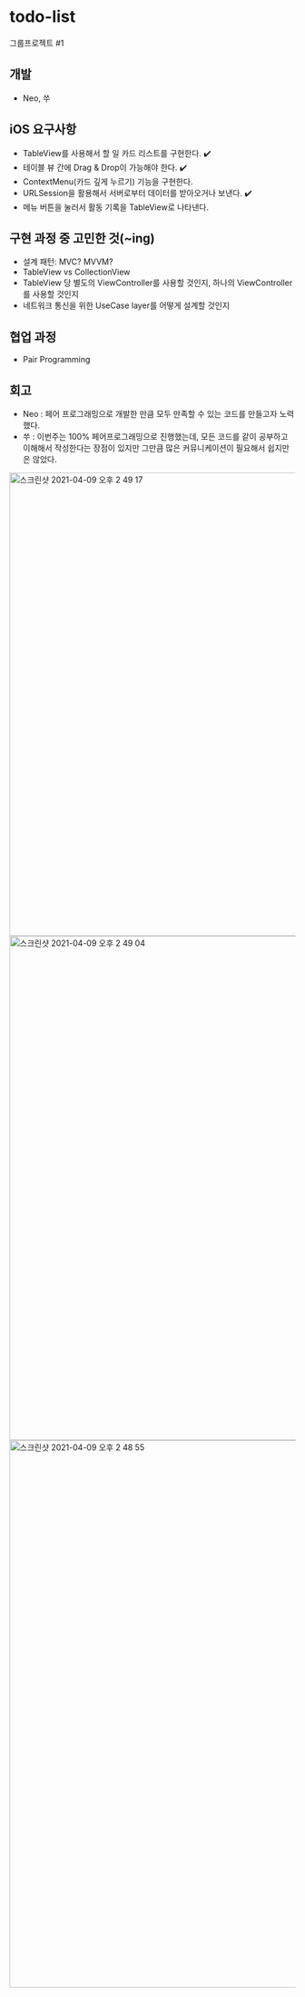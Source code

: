 # todo-list
그룹프로젝트 #1

## 개발
- Neo, 쑤

## iOS 요구사항
- TableView를 사용해서 할 일 카드 리스트를 구현한다. ✔️
- 테이블 뷰 간에 Drag & Drop이 가능해야 한다. ✔️
- ContextMenu(카드 깊게 누르기) 기능을 구현한다.
- URLSession을 활용해서 서버로부터 데이터를 받아오거나 보낸다. ✔️
- 메뉴 버튼을 눌러서 활동 기록을 TableView로 나타낸다.

## 구현 과정 중 고민한 것(~ing)
- 설계 패턴: MVC? MVVM?
- TableView vs CollectionView
- TableView 당 별도의 ViewController를 사용할 것인지, 하나의 ViewController를 사용할 것인지
- 네트워크 통신을 위한 UseCase layer를 어떻게 설계할 것인지

## 협업 과정
- Pair Programming

## 회고
- Neo : 페어 프로그래밍으로 개발한 만큼 모두 만족할 수 있는 코드를 만들고자 노력했다.
- 쑤 : 이번주는 100% 페어프로그래밍으로 진행했는데, 모든 코드를 같이 공부하고 이해해서 작성한다는 장점이 있지만
그만큼 많은 커뮤니케이션이 필요해서 쉽지만은 않았다.

<img width="816" alt="스크린샷 2021-04-09 오후 2 49 17" src="https://user-images.githubusercontent.com/33626693/114134517-d972c200-9942-11eb-9b16-d5907d0dc42b.png">
<img width="888" alt="스크린샷 2021-04-09 오후 2 49 04" src="https://user-images.githubusercontent.com/33626693/114134520-db3c8580-9942-11eb-9de2-2aea4204944a.png">
<img width="964" alt="스크린샷 2021-04-09 오후 2 48 55" src="https://user-images.githubusercontent.com/33626693/114134525-dc6db280-9942-11eb-841e-e32da0933a18.png">

